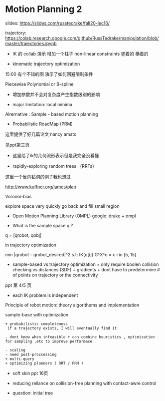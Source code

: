# Motion Planning 2

slides: https://slides.com/russtedrake/fall20-lec16/

trajectory: https://colab.research.google.com/github/RussTedrake/manipulation/blob/master/trajectories.ipynb


- IK 的 collab 演示
增加一个柱子 non-linear constraints
竖着的 横着的


- kinematic trajectory optimization

15:00 有个不错的图 演示了如何回避限制条件

Piecewise Polynomial or B-spline

- 增加参数并不会对复杂度产生指数级别的影响

- major limitation: local minima

Alrernative : Sample - based motion planning 

- Probabilistic RoadMap (PRM)

这里提供了好几篇论文 nancy amato

见ppt第三页

- 这里给了ik的几何流形表示但是我完全没看懂

- rapidly-exploring random trees （RRTs）

这里一个反向钻洞的例子我也想过

http://www.kuffner.org/james/plan

Voronoi-bias

explore space very quickly
go back and fill small region

- Open Motion Planning Library (OMPL)
google: drake + ompl 

- What is the sample space q ?

q = [qrobot, qobj]

in trajectory optimization

min |qrobot - qrobot_desired|^2
s.t: IK(q[i])
G^X^o = c i in [5, 15]


- sample-based 
vs trajectory optimization + only require boolen collision checking 
vs distances (SDF) + gradients + dont have to predetermine # of points on trajectory or the connectivity

ppt 第 4/5 页

- each IK problem is independent

Principle of robot motion: theory algorithems and implementation

sample-base with optimization 

```
+ probabilistic completeness
 if a trajectory exists, I will eventually find it

- dont know when infeasible + can combine heuristics , optimization for sampling ,etc to improve performace

- scaling
- need post-proccessing
+ multi-query
+ optimizing planners ( RRT / PRM )

```

- soft skin
ppt 16页 


- reducing reliance on collision-free planning with contact-awre control

- question:
initial tree